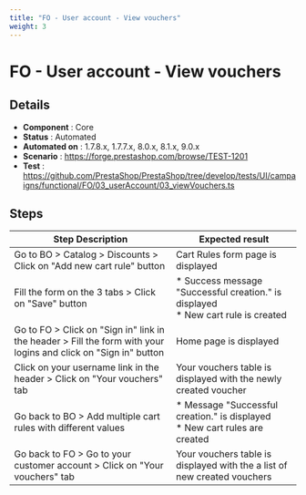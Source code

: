 ```yaml
---
title: "FO - User account - View vouchers"
weight: 3
---
```


# FO - User account - View vouchers
## Details
* **Component** : Core
* **Status** : Automated
* **Automated on** : 1.7.8.x, 1.7.7.x, 8.0.x, 8.1.x, 9.0.x
* **Scenario** : https://forge.prestashop.com/browse/TEST-1201
* **Test** : https://github.com/PrestaShop/PrestaShop/tree/develop/tests/UI/campaigns/functional/FO/03_userAccount/03_viewVouchers.ts

## Steps
| Step Description | Expected result |
| ----- | ----- |
| Go to BO > Catalog > Discounts > Click on "Add new cart rule" button | Cart Rules form page is displayed |
| Fill the form on the 3 tabs > Click on "Save" button | * Success message "Successful creation." is displayed<br> * New cart rule is created |
| Go to FO > Click on "Sign in" link in the header > Fill the form with your logins and click on "Sign in" button | Home page is displayed |
| Click on your username link in the header > Click on "Your vouchers" tab | Your vouchers table is displayed with the newly created voucher |
| Go back to BO > Add multiple cart rules with different values | * Message "Successful creation." is displayed<br> * New cart rules are created |
| Go back to FO > Go to your customer account > Click on "Your vouchers" tab | Your vouchers table is displayed with the a list of new created vouchers |
